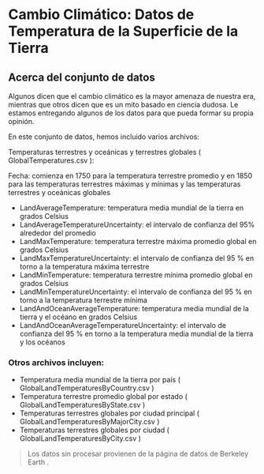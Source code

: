 
# Cambio Climático: Datos de Temperatura de la Superficie de la Tierra
## Acerca del conjunto de datos
Algunos dicen que el cambio climático es la mayor amenaza de nuestra era, mientras que otros dicen que es un mito basado en ciencia dudosa. Le estamos entregando algunos de los datos para que pueda formar su propia opinión.

En este conjunto de datos, hemos incluido varios archivos:

Temperaturas terrestres y oceánicas y terrestres globales ( GlobalTemperatures.csv ):

Fecha: comienza en 1750 para la temperatura terrestre promedio y en 1850 para las temperaturas terrestres máximas y mínimas y las temperaturas terrestres y oceánicas globales
- LandAverageTemperature: temperatura media mundial de la tierra en grados Celsius
- LandAverageTemperatureUncertainty: el intervalo de confianza del 95% alrededor del promedio
- LandMaxTemperature: temperatura terrestre máxima promedio global en grados Celsius
- LandMaxTemperatureUncertainty: el intervalo de confianza del 95 % en torno a la temperatura máxima terrestre
- LandMinTemperature: temperatura terrestre mínima promedio global en grados Celsius
- LandMinTemperatureUncertainty: el intervalo de confianza del 95 % en torno a la temperatura terrestre mínima
- LandAndOceanAverageTemperature: temperatura media mundial de la tierra y el océano en grados Celsius
- LandAndOceanAverageTemperatureUncertainty: el intervalo de confianza del 95 % en torno a la temperatura media mundial de la tierra y los océanos

### Otros archivos incluyen:

- Temperatura media mundial de la tierra por país ( GlobalLandTemperaturesByCountry.csv )
- Temperatura terrestre promedio global por estado ( GlobalLandTemperaturesByState.csv )
- Temperaturas terrestres globales por ciudad principal ( GlobalLandTemperaturesByMajorCity.csv )
- Temperaturas terrestres globales por ciudad ( GlobalLandTemperaturesByCity.csv )

> Los datos sin procesar provienen de la página de datos de Berkeley Earth .